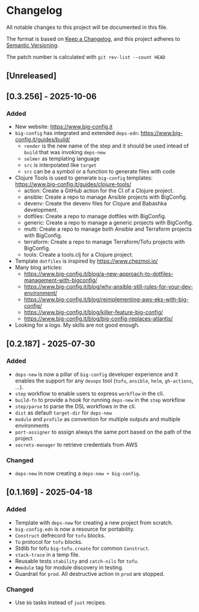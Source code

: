# Changelog

All notable changes to this project will be documented in this file.

The format is based on [Keep a Changelog](https://keepachangelog.com/en/1.1.0/),
and this project adheres to [Semantic Versioning](https://semver.org/spec/v2.0.0.html).

The patch number is calculated with `git rev-list --count HEAD`

## [Unreleased]

## [0.3.256] - 2025-10-06

### Added

- New website: https://www.big-config.it
- `big-config` has integrated and extended `deps-edn`: https://www.big-config.it/guides/build/
  - `render` is the new name of the step and it should be used intead of `build` that was invoking `deps-new`
  - `selmer` as templating language
  - `src` is interpolated like `target`
  - `src` can be a symbol or a function to generate files with code
- Clojure Tools is used to generate `big-config` templates: https://www.big-config.it/guides/clojure-tools/
  - action: Create a GitHub action for the CI of a Clojure project.
  - ansible: Create a repo to manage Ansible projects with BigConfig.
  - devenv: Create the devenv files for Clojure and Babashka development.
  - dotfiles: Create a repo to manage dotfiles with BigConfig.
  - generic: Create a repo to manage a generic projects with BigConfig.
  - multi: Create a repo to manage both Ansible and Terraform projects with BigConfig.
  - terraform: Create a repo to manage Terraform/Tofu projects with BigConfig.
  - tools: Create a tools.clj for a Clojure project.
- Template `dotfiles` is inspired by https://www.chezmoi.io/
- Many blog articles:
  - https://www.big-config.it/blog/a-new-approach-to-dotfiles-management-with-bigconfig/
  - https://www.big-config.it/blog/why-ansible-still-rules-for-your-dev-environment/
  - https://www.big-config.it/blog/reimplementing-aws-eks-with-big-config/
  - https://www.big-config.it/blog/killer-feature-big-config/
  - https://www.big-config.it/blog/big-config-replaces-atlantis/
- Looking for a logo. My skills are not good enough.

## [0.2.187] - 2025-07-30

### Added

- `deps-new` is now a pillar of `big-config` developer experience and it enables the support for any `devops` tool (`tofu`, `ansible`, `helm`, `gh-actions`, ...).
- `step` workflow to enable users to express `workflow` in the cli.
- `build-fn` to provide a hook for running `deps-new` in the `step` workflow
- `step/parse` to parse the DSL workflows in the cli.
- `dist` as default `target-dir` for `deps-new`
- `module` and `profile` as convention for multiple outputs and multiple environments
- `port-assigner` to assign always the same port based on the path of the project
- `secrets-manager` to retrieve credentials from AWS

### Changed
- `deps-new` in now creating a `deps-new + big-config`.

## [0.1.169] - 2025-04-18

### Added

- Template with `deps-new` for creating a new project from scratch.
- `big-config.edn` is now a resource for portability. 
- `Construct` defrecord for `tofu` blocks.
- `To` protocol for `tofu` blocks.
- Stdlib for tofu `big-tofu.create` for common `Construct`.
- `stack-trace` in a temp file.
- Reusable tests `stability` and `catch-nils` for `tofu`.
- `#module` tag for module discovery in testing.
- Guardrail for `prod`. All destructive action in `prod` are stopped.

### Changed
- Use `bb` tasks instead of `just` recipes.
